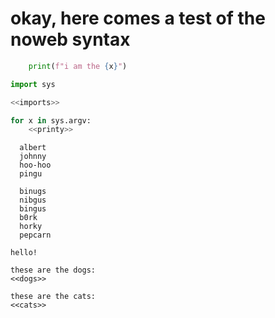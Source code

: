# okay, here comes a test of the noweb syntax

```python name="printy"
	print(f"i am the {x}")
```

```python name="imports"
import sys
```

```python filename="./actual.py" shebang="#!/usr/bin/env python"
<<imports>>

for x in sys.argv:
	<<printy>>
```


```text name="dogs"
  albert
  johnny
  hoo-hoo
  pingu
```

```text name="cats"
  binugs
  nibgus
  bingus
  b0rk
  horky
  pepcarn
```

```text filename="actual.txt"
hello!

these are the dogs:
<<dogs>>

these are the cats:
<<cats>>
```
